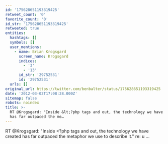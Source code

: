```yaml
---
id: '175628651193319425'
retweet_count: '0'
favorite_count: '0'
id_str: '175628651193319425'
retweeted: true
entities:
  hashtags: []
  symbols: []
  user_mentions:
    - name: Brian Krogsgard
      screen_name: Krogsgard
      indices:
        - '3'
        - '13'
      id_str: '29752531'
      id: '29752531'
  urls: []
original_url: https://twitter.com/benbalter/status/175628651193319425
date: '2012-03-02T17:08:28.000Z'
sitemap: false
robots: noindex
title: >-
  RT @Krogsgard: "Inside &lt;?php tags and out, the technology we have created
  has far outpaced the me…
---
```


RT @Krogsgard: "Inside &lt;?php tags and out, the technology we have created has far outpaced the metaphor we use to describe it." re: u ...